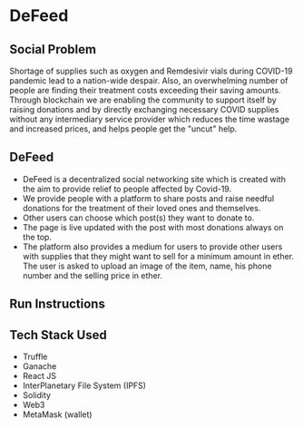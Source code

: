 # DeFeed

## Social Problem

Shortage of supplies such as oxygen and Remdesivir vials during COVID-19 pandemic lead to a nation-wide despair. Also, an overwhelming number of people are finding their treatment costs exceeding their saving amounts.
Through blockchain we are enabling the community to support itself by raising donations and by directly exchanging necessary COVID supplies without any intermediary service provider which reduces the time wastage and increased prices, and helps people get the "uncut" help.

## DeFeed

- DeFeed is a decentralized social networking site which is created with the aim to provide relief to people affected by Covid-19.
- We provide people with a platform to share posts and raise needful donations for the treatment of their loved ones and themselves.
- Other users can choose which post(s) they want to donate to.
- The page is live updated with the post with most donations always on the top.
- The platform also provides a medium for users to provide other users with supplies that they might want to sell for a minimum amount in ether. The user is asked to upload an image of the item, name, his phone number and the selling price in ether.

## Run Instructions

## Tech Stack Used

- Truffle
-	Ganache
-	React JS
- InterPlanetary File System (IPFS)
-	Solidity    
-	Web3
- MetaMask (wallet) 
